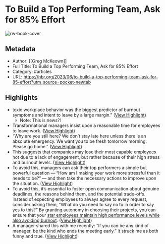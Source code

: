 # To Build a Top Performing Team, Ask for 85% Effort

![rw-book-cover](https://hbr.org/resources/images/article_assets/2023/06/Jun23_08_1434391518.jpg)

## Metadata
- Author: [[Greg McKeown]]
- Full Title: To Build a Top Performing Team, Ask for 85% Effort
- Category: #articles
- URL: https://hbr.org/2023/06/to-build-a-top-performing-team-ask-for-85-effort?utm_source=pocket-newtab

## Highlights
- toxic workplace behavior was the biggest predictor of burnout symptoms and intent to leave by a large margin.” ([View Highlight](https://read.readwise.io/read/01h32at4q87hq7n8g5tm1sy0gg))
    - Note: This is news?!
- Transformational managers insist upon a reasonable time for employees to leave work. ([View Highlight](https://read.readwise.io/read/01h32avn5avb1feada3ztcfdmw))
- “Why are you still here? We don’t stay late here unless there is an absolute emergency. We want you to be fresh tomorrow morning. Please go home.” ([View Highlight](https://read.readwise.io/read/01h32avxbx0rb6s9dm8frstg32))
- This suggests that companies may lose their most capable employees not due to a lack of engagement, but rather because of their high stress and burnout levels. ([View Highlight](https://read.readwise.io/read/01h32awrspvwnbwscx3bk00fbg))
- To avoid this, managers can ask their top performers a simple but powerful question — “How am I making your work more stressful than it needs to be?” — and then take the necessary actions to improve upon the situation. ([View Highlight](https://read.readwise.io/read/01h32ax0aezgwnh4g3x1zyxg1v))
- To avoid this, it’s essential to foster open communication about genuine deadlines, the reasons behind them, and the potential trade-offs. Instead of expecting employees to always agree to every request, consider asking them, “What do you need to say no to in order to say yes to this?” By granting autonomy in choosing their projects, you can ensure that your [star employees maintain high performance levels while also avoiding burnout](https://hbr.org/2018/06/how-are-you-protecting-your-high-performers-from-burnout). ([View Highlight](https://read.readwise.io/read/01h32axnhbz3by98fhgbq7cs90))
- A manager shared this with me recently: “If you can be any kind of manager, be the kind who ends the meeting early.” It struck me as both funny and true. ([View Highlight](https://read.readwise.io/read/01h32ay5nmzm9vy339xkxs6fg7))

